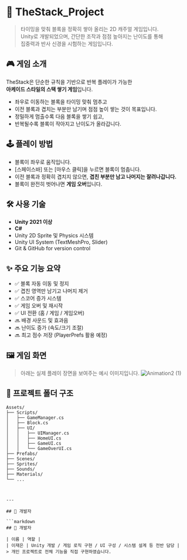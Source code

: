# 🧱 TheStack_Project

> 타이밍을 맞춰 블록을 정확히 쌓아 올리는 2D 캐주얼 게임입니다.  
> Unity로 개발되었으며, 간단한 조작과 점점 높아지는 난이도를 통해  
> 집중력과 반사 신경을 시험하는 게임입니다.

## 🎮 게임 소개

TheStack은 단순한 규칙을 기반으로 반복 플레이가 가능한  
**아케이드 스타일의 스택 쌓기 게임**입니다.

- 좌우로 이동하는 블록을 타이밍 맞춰 멈추고
- 이전 블록과 겹치는 부분만 남기며 점점 높이 쌓는 것이 목표입니다.
- 정밀하게 멈출수록 다음 블록을 쌓기 쉽고,
- 반복될수록 블록이 작아지고 난이도가 올라갑니다.


## 🕹️ 플레이 방법

- 블록이 좌우로 움직입니다.
- [스페이스바] 또는 [마우스 클릭]을 누르면 블록이 멈춥니다.
- 이전 블록과 정확히 겹치지 않으면, **겹친 부분만 남고 나머지는 잘려나갑니다.**
- 블록이 완전히 벗어나면 **게임 오버**입니다.


## 🛠 사용 기술

- **Unity 2021 이상**
- **C#**
- Unity 2D Sprite 및 Physics 시스템
- Unity UI System (TextMeshPro, Slider)
- Git & GitHub for version control


## ✨ 주요 기능 요약

- ✅ 블록 자동 이동 및 정지
- ✅ 겹친 영역만 남기고 나머지 제거
- ✅ 스코어 증가 시스템
- ✅ 게임 오버 및 재시작
- ✅ UI 전환 (홈 / 게임 / 게임오버)
- 🔜 배경 사운드 및 효과음
- 🔜 난이도 증가 (속도/크기 조절)
- 🔜 최고 점수 저장 (PlayerPrefs 활용 예정)


## 🖼️ 게임 화면

> 아래는 실제 플레이 장면을 보여주는 예시 이미지입니다.
![Animation2 (1)](https://github.com/user-attachments/assets/83f3075f-da35-40ab-a239-827ad67b7d64)


## 📂 프로젝트 폴더 구조

```plaintext
Assets/
├── Scripts/
│   ├── GameManager.cs
│   ├── Block.cs
│   ├── UI/
│   │   ├── UIManager.cs
│   │   ├── HomeUI.cs
│   │   ├── GameUI.cs
│   │   └── GameOverUI.cs
├── Prefabs/
├── Scenes/
├── Sprites/
├── Sounds/
├── Materials/
└── ...



---

## 👤 개발자

```markdown
## 👤 개발자

| 이름 | 역할 |
| 이재은 | Unity 개발 / 게임 로직 구현 / UI 구성 / 시스템 설계 등 전반 담당 |
> 개인 프로젝트로 전체 기능을 직접 구현하였습니다.














